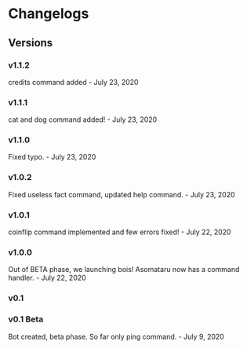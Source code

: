 # Changelogs
## Versions

### v1.1.2
credits command added - July 23, 2020
### v1.1.1
cat and dog command added! - July 23, 2020
### v1.1.0
Fixed typo. - July 23, 2020
### v1.0.2
Fixed useless fact command, updated help command. - July 23, 2020
### v1.0.1
coinflip command implemented and few errors fixed! - July 22, 2020
### v1.0.0
Out of BETA phase, we launching bois!
Asomataru now has a command handler. - July 22, 2020

### v0.1
### v0.1 Beta
Bot created, beta phase. So far only ping command. - July 9, 2020